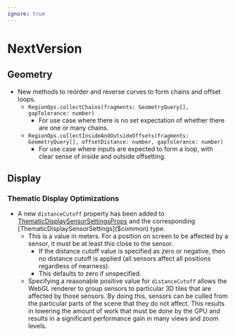 ```yaml
---
ignore: true
---
```

# NextVersion

## Geometry

* New methods to reorder and reverse curves to form chains and offset loops.
  * `RegionOps.collectChains(fragments: GeometryQuery[], gapTolerance: number)`
    * For use case where there is no set expectation of whether there are one or many chains.
  * `RegionOps.collectInsideAndOutsideOffsets(fragments: GeometryQuery[], offsetDistance: number, gapTolerance: number)`
    * For use case where inputs are expected to form a loop, with clear sense of inside and outside offsetting.

## Display

### Thematic Display Optimizations

* A new `distanceCutoff` property has been added to [ThematicDisplaySensorSettingsProps]($common) and the corresponding [ThematicDisplaySensorSettings]($common) type.
  * This is a value in meters. For a position on screen to be affected by a sensor, it must be at least this close to the sensor.
    * If the distance cutoff value is specified as zero or negative, then no distance cutoff is applied (all sensors affect all positions regardless of nearness).
    * This defaults to zero if unspecified.
  * Specifying a reasonable positive value for `distanceCutoff` allows the WebGL renderer to group sensors to particular 3D tiles that are affected by those sensors. By doing this, sensors can be culled from the particular parts of the scene that they do not affect. This results in lowering the amount of work that must be done by the GPU and results in a significant performance gain in many views and zoom levels.
